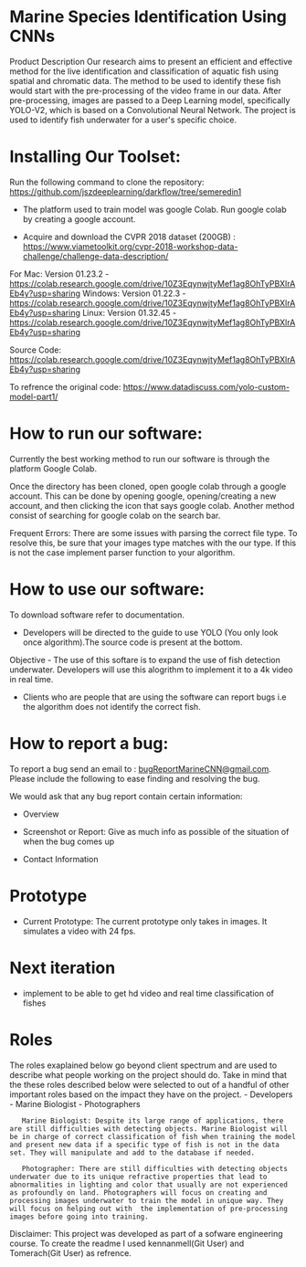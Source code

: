 # Marine Species Identification Using CNNs
Product Description
Our research aims to present an efficient and effective method for the live identification and classification of aquatic fish using spatial and chromatic data.
The method to be used to identify these fish would start with the pre-processing of the video frame in our data. 
After pre-processing, images are passed to a Deep Learning model, specifically YOLO-V2, which is based on a Convolutional Neural Network. The project is used to identify fish underwater for a user's specific choice. 

# Installing Our Toolset:

Run the following command to clone the repository: https://github.com/jszdeeplearning/darkflow/tree/semeredin1

- The platform used to train model was google Colab. Run google colab by creating a google account.

- Acquire and download the CVPR 2018 dataset (200GB) : https://www.viametoolkit.org/cvpr-2018-workshop-data-challenge/challenge-data-description/

For Mac: Version 01.23.2 - https://colab.research.google.com/drive/10Z3EqynwjtyMef1ag8OhTyPBXlrAEb4y?usp=sharing
Windows: Version 01.22.3 - https://colab.research.google.com/drive/10Z3EqynwjtyMef1ag8OhTyPBXlrAEb4y?usp=sharing
Linux: Version 01.32.45 - https://colab.research.google.com/drive/10Z3EqynwjtyMef1ag8OhTyPBXlrAEb4y?usp=sharing

Source Code: https://colab.research.google.com/drive/10Z3EqynwjtyMef1ag8OhTyPBXlrAEb4y?usp=sharing

To refrence the original code: https://www.datadiscuss.com/yolo-custom-model-part1/


# How to run our software:
Currently the best working method to run our software is through the platform Google Colab.

Once the directory has been cloned,  open google colab through a google account. This can be done by opening google, opening/creating a new account, and then clicking the icon that says google colab. Another method consist of searching for google colab on the search bar. 

Frequent Errors: There are some issues with parsing the correct file type. To resolve this, be sure that your images type matches with the our type. If this is not the case implement parser function to your algorithm. 


# How to use our software:

To download software refer to documentation.
- Developers will be directed to the guide to use YOLO (You only look once algorithm).The source code is present at the bottom. 

Objective - The use of this softare is to expand the use of fish detection underwater. Developers will use this alogrithm to implement it to a 4k video in real time.

 - Clients who are people that are using the software can report bugs i.e the algorithm does not identify the correct fish. 


# How to report a bug:

To report a bug send an email to : bugReportMarineCNN@gmail.com. Please include the following to ease finding and resolving the bug. 

We would ask that any bug report contain certain information:

- Overview

- Screenshot or Report: Give as much info as possible of the situation of when the bug comes up

- Contact Information


# Prototype

- Current Prototype: The current prototype only takes in images. It simulates a video with 24 fps. 

# Next iteration
- implement to be able to get hd video and real time classification of fishes

 # Roles 

The roles exaplained below go beyond client spectrum and are used to describe what people working on the project should do. Take in mind that the these roles described below were selected to out of a handful of other important roles based on the impact they have on the project.
       - Developers 
       - Marine Biologist 
       - Photographers
       
       Marine Biologist: Despite its large range of applications, there are still difficulties with detecting objects. Marine Biologist will be in charge of correct classification of fish when training the model and present new data if a specific type of fish is not in the data set. They will manipulate and add to the database if needed.
       
       Photographer: There are still difficulties with detecting objects underwater due to its unique refractive properties that lead to abnormalities in lighting and color that usually are not experienced as profoundly on land. Photographers will focus on creating and processing images underwater to train the model in unique way. They will focus on helping out with  the implementation of pre-processing images before going into training.
       
       
 Disclaimer: 
 This project was developed as part of a sofware engineering course. To create the readme I used kennanmell(Git User) and Tomerach(Git User) as refrence. 
